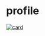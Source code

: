 # profile
[![card](https://github-readme-stats.vercel.app/api?username=Bruno0798&theme=default&show_icons=true)](https://github.com/anuraghazra/github-readme-stats)
